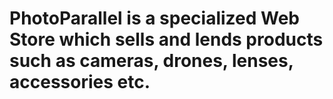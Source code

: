 # PhotoParallel is a specialized Web Store which sells and lends products such as cameras, drones, lenses, accessories etc. 
